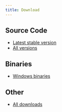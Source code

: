 ```yaml
---
title: Download
---
```


## Source Code

- [Latest stable version](/download/mpd/stable/)
- [All versions](/download/mpd/)

## Binaries

- [Windows binaries](/download/win32/)

## Other

- [All downloads](/download/)
